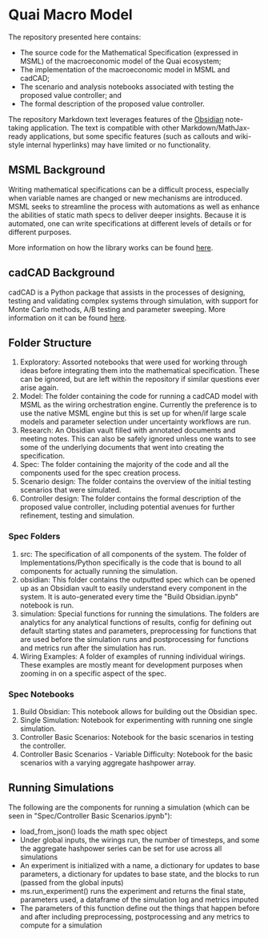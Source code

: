 # Quai Macro Model

The repository presented here contains:

- The source code for the Mathematical Specification (expressed in MSML) of the macroeconomic model of the Quai ecosystem;
- The implementation of the macroeconomic model in MSML and cadCAD;
- The scenario and analysis notebooks associated with testing the proposed value controller; and
- The formal description of the proposed value controller.

The repository Markdown text leverages features of the [Obsidian](https://obsidian.md) note-taking application. The text is compatible with other Markdown/MathJax-ready applications, but some specific features (such as callouts and wiki-style internal hyperlinks) may have limited or no functionality.

## MSML Background

Writing mathematical specifications can be a difficult process, especially when variable names are changed or new mechanisms are introduced. MSML seeks to streamline the process with automations as well as enhance the abilities of static math specs to deliver deeper insights. Because it is automated, one can write specifications at different levels of details or for different purposes.

More information on how the library works can be found [here](https://github.com/BlockScience/MSML).

## cadCAD Background

cadCAD is a Python package that assists in the processes of designing, testing and validating complex systems through simulation, with support for Monte Carlo methods, A/B testing and parameter sweeping. More information on it can be found [here](https://github.com/cadCAD-org/cadCAD).

## Folder Structure

1. Exploratory: Assorted notebooks that were used for working through ideas before integrating them into the mathematical specification. These can be ignored, but are left within the repository if similar questions ever arise again.
2. Model: The folder containing the code for running a cadCAD model with MSML as the wiring orchestration engine. Currently the preference is to use the native MSML engine but this is set up for when/if large scale models and parameter selection under uncertainty workflows are run.
3. Research: An Obsidian vault filled with annotated documents and meeting notes. This can also be safely ignored unless one wants to see some of the underlying documents that went into creating the specification.
4. Spec: The folder containing the majority of the code and all the components used for the spec creation process.
5. Scenario design: The folder contains the overview of the initial testing scenarios that were simulated.
6. Controller design: The folder contains the formal description of the proposed value controller, including potential avenues for further refinement, testing and simulation.

### Spec Folders

1. src: The specification of all components of the system. The folder of Implementations/Python specifically is the code that is bound to all components for actually running the simulation.
2. obsidian: This folder contains the outputted spec which can be opened up as an Obsidian vault to easily understand every component in the system. It is auto-generated every time the "Build Obsidian.ipynb" notebook is run.
3. simulation: Special functions for running the simulations. The folders are analytics for any analytical functions of results, config for defining out default starting states and parameters, preprocessing for functions that are used before the simulation runs and postprocessing for functions and metrics run after the simulation has run.
4. Wiring Examples: A folder of examples of running individual wirings. These examples are mostly meant for development purposes when zooming in on a specific aspect of the spec.

### Spec Notebooks

1. Build Obsidian: This notebook allows for building out the Obsidian spec.
2. Single Simulation: Notebook for experimenting with running one single simulation.
3. Controller Basic Scenarios: Notebook for the basic scenarios in testing the controller.
4. Controller Basic Scenarios - Variable Difficulty: Notebook for the basic scenarios with a varying aggregate hashpower array.

## Running Simulations

The following are the components for running a simulation (which can be seen in "Spec/Controller Basic Scenarios.ipynb"):
- load_from_json() loads the math spec object
- Under global inputs, the wirings run, the number of timesteps, and some the aggregate hashpower series can be set for use across all simulations
- An experiment is initialized with a name, a dictionary for updates to base parameters, a dictionary for updates to base state, and the blocks to run (passed from the global inputs)
- ms.run_experiment() runs the experiment and returns the final state, parameters used, a dataframe of the simulation log and metrics imputed
- The parameters of this function define out the things that happen before and after including preprocessing, postprocessing and any metrics to compute for a simulation
